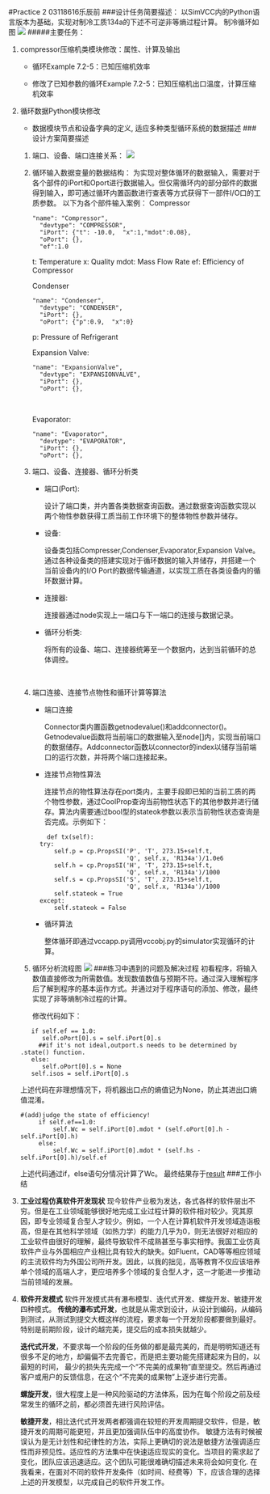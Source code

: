 #Practice 2
03118616乐辰前
###设计任务简要描述：
以SimVCC内的Python语言版本为基础，实现对制冷工质134a的下述不可逆非等熵过程计算。
制冷循环如图
![](img/example725.jpg)
#####主要任务：
1. compressor压缩机类模块修改：属性、计算及输出

   * 循环Example 7.2-5：已知压缩机效率
 
   * 修改了已知参数的循环Example 7.2-5：已知压缩机出口温度，计算压缩机效率

2. 循环数据Python模块修改

   * 数据模块节点和设备字典的定义, 适应多种类型循环系统的数据描述
###设计方案简要描述
   1. 端口、设备、端口连接关系：
      ![](img/connection.jpg)
   2. 循环输入数据变量的数据结构：
      为实现对整体循环的数据输入，需要对于各个部件的iPort和Oport进行数据输入。但仅需循环内的部分部件的数据得到输入，即可通过循环内置函数进行查表等方式获得下一部件I/O口的工质参数。
      以下为各个部件输入案例：
      Compressor
      ```
      "name": "Compressor",
        "devtype": "COMPRESSOR",
        "iPort": {"t": -10.0,  "x":1,"mdot":0.08},
        "oPort": {},
        "ef":1.0
        ```
       t: Temperature
       x: Quality
       mdot: Mass Flow Rate
       ef: Efficiency of Compressor
       <br/>
      
      Condenser
      ```
      "name": "Condenser",
        "devtype": "CONDENSER",
        "iPort": {},
        "oPort": {"p":0.9,  "x":0}
        ```
      p: Pressure of Refrigerant 
      <br/>
      
      Expansion Valve:
      ```
      "name": "ExpansionValve",
        "devtype": "EXPANSIONVALVE",
        "iPort": {},
        "oPort": {},
        ```
      <br/>

      Evaporator:
      ```
      "name": "Evaporator",
        "devtype": "EVAPORATOR",
        "iPort": {},
        "oPort": {},
        ```
   3. 端口、设备、连接器、循环分析类
      * 端口(Port): <p>设计了端口类，并内置各类数据查询函数。通过数据查询函数实现以两个物性参数获得工质当前工作环境下的整体物性参数并储存。
      * 设备:<p>设备类包括Compresser,Condenser,Evaporator,Expansion Valve。通过各种设备类的搭建实现对于循环数据的输入并储存，并搭建一个当前设备内的I/O Port的数据传输通道，以实现工质在各类设备内的循环数据计算。
      * 连接器: <p>连接器通过node实现上一端口与下一端口的连接与数据记录。
      * 循环分析类:<p>将所有的设备、端口、连接器统筹至一个数据内，达到当前循环的总体调控。
      <br/>
   4. 端口连接、连接节点物性和循环计算等算法
      * 端口连接<P>Connector类内置函数getnodevalue()和addconnector()。Getnodevalue函数将当前端口的数据输入至node[]内，实现当前端口的数据储存。Addconnector函数以connector的index以储存当前端口的运行次数，并将两个端口连接起来。
      * 连接节点物性算法<P>连接节点的物性算法存在port类内，主要手段即已知的当前工质的两个物性参数，通过CoolProp查询当前物性状态下的其他参数并进行储存。算法内需要通过bool型的stateok参数以表示当前物性状态查询是否完成。示例如下：
      ```
          def tx(self):
        try:
            self.p = cp.PropsSI('P', 'T', 273.15+self.t,
                                'Q', self.x, 'R134a')/1.0e6
            self.h = cp.PropsSI('H', 'T', 273.15+self.t,
                                'Q', self.x, 'R134a')/1000
            self.s = cp.PropsSI('S', 'T', 273.15+self.t,
                                'Q', self.x, 'R134a')/1000
            self.stateok = True
        except:
            self.stateok = False
      ```
      * 循环算法<p>整体循环即通过vccapp.py调用vccobj.py的simulator实现循环的计算。
   5. 循环分析流程图
      ![](img/simVccFlowchart.png)
###练习中遇到的问题及解决过程
   初看程序，将输入数值直接修改为所需数值。发现数值数值与预期不符。通过深入理解程序后了解到程序的基本运作方式。并通过对于程序语句的添加、修改，最终实现了非等熵制冷过程的计算。<P>修改代码如下：
   ```
      if self.ef == 1.0:
         self.oPort[0].s = self.iPort[0].s
        ##if it's not ideal,outport.s needs to be determined by .state() function.
      else:
         self.oPort[0].s = None
      self.isos = self.iPort[0].s
   ```
   上述代码在非理想情况下，将机器出口点的熵值记为None，防止其进出口熵值混淆。
   ```
   #(add)judge the state of efficiency!
        if self.ef==1.0:
            self.Wc = self.iPort[0].mdot * (self.oPort[0].h - self.iPort[0].h)
        else:
            self.Wc = self.iPort[0].mdot * (self.hs - self.iPort[0].h)/self.ef
   ```
   上述代码通过if，else语句分情况计算了Wc。
   最终结果存于[result](.\result)
###工作小结
1. **工业过程仿真软件开发现状**
   现今软件产业极为发达，各式各样的软件层出不穷。但是在工业领域能够很好地完成工业过程计算的软件相对较少。究其原因，即专业领域复合型人才较少。例如，一个人在计算机软件开发领域造诣极高，但是在其他科学领域（如热力学）的能力几乎为0，则无法很好对相应的工业软件由很好的理解，最终导致软件不成熟甚至与事实相悖。我国工业仿真软件产业与外国相应产业相比具有较大的缺失。如Fluent，CAD等等相应领域的主流软件均为外国公司所开发。因此，以我的拙见，高等教育不仅应该培养单个领域的高端人才，更应培养多个领域的复合型人才，这一才能进一步推动当前领域的发展。
2. **软件开发模式**
   软件开发模式共有瀑布模型、迭代式开发、螺旋开发、敏捷开发四种模式。
   **传统的瀑布式开发**，也就是从需求到设计，从设计到编码，从编码到测试，从测试到提交大概这样的流程，要求每一个开发阶段都要做到最好。
   特别是前期阶段，设计的越完美，提交后的成本损失就越少。

   **迭代式开发**，不要求每一个阶段的任务做的都是最完美的，而是明明知道还有很多不足的地方，却偏偏不去完善它，而是把主要功能先搭建起来为目的，以最短的时间，   最少的损失先完成一个“不完美的成果物”直至提交。然后再通过客户或用户的反馈信息，在这个“不完美的成果物”上逐步进行完善。

   **螺旋开发**，很大程度上是一种风险驱动的方法体系，因为在每个阶段之前及经常发生的循环之前，都必须首先进行风险评估。

   **敏捷开发**，相比迭代式开发两者都强调在较短的开发周期提交软件，但是，敏捷开发的周期可能更短，并且更加强调队伍中的高度协作。   敏捷方法有时候被误认为是无计划性和纪律性的方法，实际上更确切的说法是敏捷方法强调适应性而非预见性。适应性的方法集中在快速适应现实的变化。当项目的需求起了变化，团队应该迅速适应。这个团队可能很难确切描述未来将会如何变化.
   在我看来，在面对不同的软件开发条件（如时间、经费等）下，应该合理的选择上述的开发模型，以完成自己的软件开发工作。